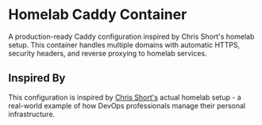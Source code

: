 # Homelab Caddy Container

A production-ready Caddy configuration inspired by Chris Short's homelab setup. This container handles multiple domains with automatic HTTPS, security headers, and reverse proxying to homelab services.

## Inspired By

This configuration is inspired by [Chris Short's](https://chrisshort.net) actual homelab setup - a real-world example of how DevOps professionals manage their personal infrastructure.
